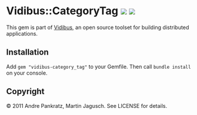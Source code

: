 # Vidibus::CategoryTag [![](http://travis-ci.org/vidibus/vidibus-category_tag.png)](http://travis-ci.org/vidibus/vidibus-category_tag) [![](http://stillmaintained.com/vidibus/vidibus-category_tag.png)](http://stillmaintained.com/vidibus/vidibus-category_tag)

This gem is part of [Vidibus](http://vidibus.org), an open source toolset for building distributed applications.

## Installation

Add `gem "vidibus-category_tag"` to your Gemfile. Then call `bundle install` on your console.

## Copyright

&copy; 2011 Andre Pankratz, Martin Jagusch. See LICENSE for details.
